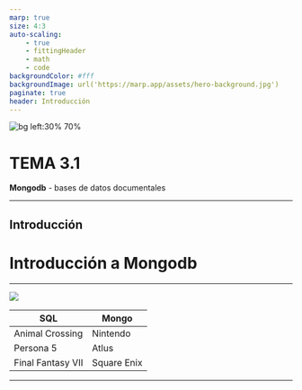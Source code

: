 ```yaml
---
marp: true
size: 4:3
auto-scaling: 
    - true
    - fittingHeader
    - math
    - code
backgroundColor: #fff
backgroundImage: url('https://marp.app/assets/hero-background.jpg')
paginate: true
header: Introducción
---
```

<!--
_header: ''
_footer: ![Licencia de Creative Commons](https://i.creativecommons.org/l/by-nc-sa/4.0/88x31.png)<br>Esta obra está bajo una [licencia de Creative Commons Reconocimiento-NoComercial-CompartirIgual 4.0 Internacional](http://creativecommons.org/licenses/by-nc-sa/4.0/). Icono diseñado por Flaticon
-->
<style>
img[alt~="center"] {
  display: block;
  margin: 0 auto;
}
img {
  background-color: transparent!important;
}
li {
  text-align: justify;
}
</style>
![bg left:30% 70%](img/t1/nueva-base-de-datos.png)

# TEMA 3.1

**Mongodb** - bases de datos documentales

---
<style scoped>
{ font-size: 1.4rem; }
</style>
## Introducción

# Introducción a Mongodb

---
![](img/t1/mongodb.png) 

| SQL  | Mongo |
|-------------------|-------------|
| Animal Crossing   | Nintendo    |
| Persona 5         | Atlus       |
| Final Fantasy VII | Square Enix |

---